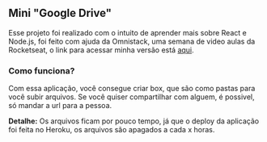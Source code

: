 ## Mini "Google Drive"
Esse projeto foi realizado com o intuito de aprender mais sobre React e Node.js, foi feito com ajuda da Omnistack, uma semana de video aulas da Rocketseat, o link para acessar minha versão está [aqui](https://frontend-curso-omnistack.herokuapp.com).

### Como funciona?
Com essa aplicação, você consegue criar box, que são como pastas para você subir arquivos.
Se você quiser compartilhar com alguem, é possivel, só mandar a url para a pessoa.

**Detalhe:** Os arquivos ficam por pouco tempo, já que o deploy da aplicação foi feita no Heroku, os arquivos são apagados a cada x horas.
